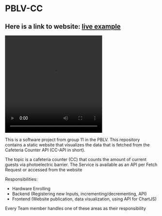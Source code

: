 # PBLV-CC

## Here is a link to website: [live example](https://marckuhn39.github.io/PBLV-CC/index.html)

<video width="320" height="320" controls>
  <source src="cc-meme.mp4" type="video/mp4">
  Your browser does not support the video tag.
</video>


This is a software project from group 11 in the PBLV. This repository contains a static website that visualizes the data that is fetched from the Cafeteria Counter API (CC-API in short).

The topic is a cafeteria counter (CC) that counts the amount of current guests via photoelectric barrier. The Service is available as an API per Fetch Request or accessed from the website

Responsibilities:
 - Hardware Enrolling
 - Backend (Registering new Inputs, incrementing/decrementing, API)
 - Frontend (Website publication, data visualization, using API for ChartJS)

Every Team member handles one of these areas as their responsibility
